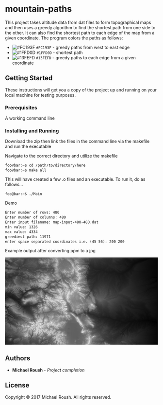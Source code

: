 # mountain-paths

This project takes altitude data from dat files to form topographical maps and then uses a greedy algorithm to find the shortest path from one side to the other. It can also find the shortest path to each edge of the map from a given coordinate. The program colors the paths as follows:
- ![#FC193F](https://placehold.it/15/FC193F/000000?text=+) `#FC193F` - greedy paths from west to east edge
- ![#1FFD0D](https://placehold.it/15/1FFD0D/000000?text=+) `#1FFD0D` - shortest path
- ![#13FEFD](https://placehold.it/15/13FEFD/000000?text=+) `#13FEFD` - greedy paths to each edge from a given coordinate

## Getting Started

These instructions will get you a copy of the project up and running on your local machine for testing purposes.

### Prerequisites

A working command line

### Installing and Running

Download the zip then link the files in the command line via the makefile and run the executable

Navigate to the correct directory and utilize the makefile

```console
foo@bar:~$ cd /path/to/directory/here
foo@bar:~$ make all
```

This will have created a few .o files and an executable. To run it, do as follows...

```console
foo@bar:~$ ./Main
```

Demo

```console
Enter number of rows: 480
Enter number of columns: 480
Enter input filename: map-input-480-480.dat
min value: 1326
max value: 4334
greediest path: 11971
enter space separated coordinates i.e. (45 56): 200 200
```

Example output after converting ppm to a jpg

![map with greedy paths](map-input-844-480.jpg)

## Authors

* **Michael Roush** - *Project completion*

## License

Copyright © 2017 Michael Roush. All rights reserved.

